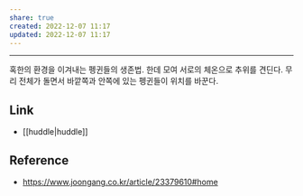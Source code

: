 ```yaml
---
share: true
created: 2022-12-07 11:17
updated: 2022-12-07 11:17
---
```


---

혹한의 환경을 이겨내는 펭귄들의 생존법.
한데 모여 서로의 체온으로 추위를 견딘다.
무리 전체가 돌면서 바깥쪽과 안쪽에 있는 펭귄들이 위치를 바꾼다.


## Link
- [[huddle|huddle]]


## Reference
- https://www.joongang.co.kr/article/23379610#home
